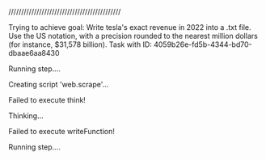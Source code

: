 
////////////////////////////////////////////

Trying to achieve goal: Write tesla's exact revenue in 2022 into a .txt file. Use the US notation, with a precision rounded to the nearest million dollars (for instance, $31,578 billion).
Task with ID: 4059b26e-fd5b-4344-bd70-dbaae6aa8430

Running step....

Creating script 'web.scrape'...
  


Failed to execute think!

Thinking...

Failed to execute writeFunction!

Running step....

